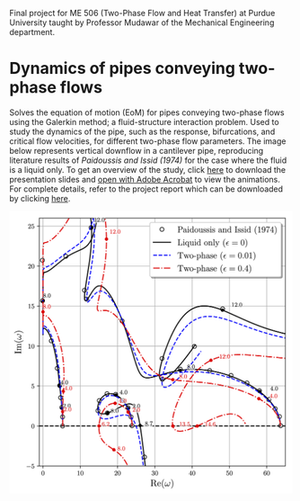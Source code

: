 Final project for ME 506 (Two-Phase Flow and Heat Transfer) at Purdue University taught by Professor Mudawar of the Mechanical Engineering department. 

# Dynamics of pipes conveying two-phase flows

Solves the equation of motion (EoM) for pipes conveying two-phase flows using the Galerkin method; a fluid-structure interaction problem. Used to study the dynamics of the pipe, such as the response, bifurcations, and critical flow velocities, for different two-phase flow parameters. The image below represents vertical downflow in a cantilever pipe, reproducing literature results of <em>Paidoussis and Issid (1974)</em> for the case where the fluid is a liquid only. To get an overview of the study, click [here](https://drive.google.com/file/d/1LuhH4r_Lc8wFsI3muP0FPonwE33kmYJ9/view?usp=sharing) to download the presentation slides and <u>open with Adobe Acrobat</u> to view the animations. For complete details, refer to the project report which can be downloaded by clicking [here](https://raw.githubusercontent.com/jbrillon/Two-Phase-Flow-FSI/master/report/ME506_AdhikariBrillonTonner2019.pdf).

<img src="https://raw.githubusercontent.com/jbrillon/Two-Phase-Flow-FSI/master/Figures/argand_pd_comparison.png"></img>